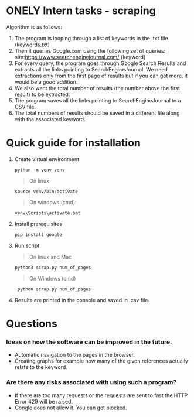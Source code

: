 # ONELY Intern tasks - scraping
Algorithm is as follows:
1. The program is looping through a list of keywords in the .txt file (keywords.txt)
2. Then it queries Google.com using the following set of queries: site:https://www.searchenginejournal.com/ {keyword}
3. For every query, the program goes through Google Search Results and extracts all the links pointing to SearchEngineJournal. We need extractions only from the first page of results but if you can get more, it would be a good addition.
4. We also want the total number of results (the number above the first result) to be extracted.
5. The program saves all the links pointing to SearchEngineJournal to a CSV file.
6. The total numbers of results should be saved in a different file along with the associated keyword.

# Quick guide for installation

1) Create virtual environment

    ```
    python -m venv venv
    ```
    > On linux:
    ```
    source venv/bin/activate
    ```
    > On windows (cmd):
    ```
    venv\Scripts\activate.bat
    ```
2) Install prerequisites
   ```
   pip install google
   ```
3) Run script
   > On linux and Mac
    ```
    python3 scrap.py num_of_pages
    ```
   > On Windows (cmd)
   ```
    python scrap.py num_of_pages
    ```
4) Results are printed in the console and saved in .csv file.

# Questions
### Ideas on how the software can be improved in the future.
* Automatic navigation to the pages in the browser.
* Creating graphs for example how many of the given references actually relate to the keyword.
### Are there any risks associated with using such a program?
* If there are too many requests or the requests are sent to fast the HTTP Error 429 will be raised. 
* Google does not allow it. You can get blocked.
